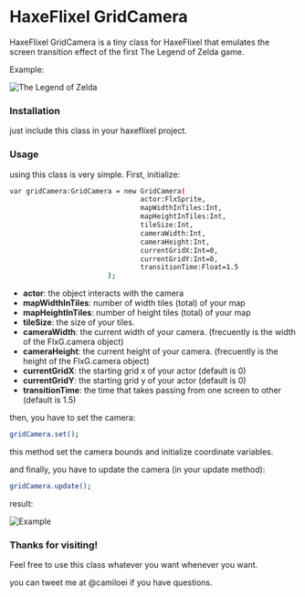 # HaxeFlixel GridCamera

HaxeFlixel GridCamera is a tiny class for HaxeFlixel that emulates the screen transition effect of the first The Legend of Zelda game.

Example: 

![The Legend of Zelda](https://raw.github.com/camiloei/HaxeFlixel-GridCamera/master/image/tloz.gif)

### Installation
just include this class in your haxeflixel project.

### Usage

using this class is very simple. First, initialize:

```sh
var gridCamera:GridCamera = new GridCamera(
                                actor:FlxSprite,            
                                mapWidthInTiles:Int,
                                mapHeightInTiles:Int, 
                                tileSize:Int, 
                                cameraWidth:Int, 
                                cameraHeight:Int, 
                                currentGridX:Int=0, 
                                currentGridY:Int=0,
                                transitionTime:Float=1.5
                        );
```
* **actor**: the object interacts with the camera
* **mapWidthInTiles**: number of width tiles (total) of your map 
* **mapHeightInTiles**:  number of height tiles (total) of your map
* **tileSize**: the size of your tiles.
* **cameraWidth**: the current width of your camera. (frecuently is the width of the FlxG.camera object)
* **cameraHeight**: the current height of your camera. (frecuently is the height of the FlxG.camera object)
* **currentGridX**: the starting grid x of your actor (default is 0)
* **currentGridY**: the starting grid y of your actor (default is 0)
* **transitionTime**: the time that takes passing from one screen to other (default is 1.5)

then, you have to set the camera:

```sh
gridCamera.set();
```

this method set the camera bounds and initialize coordinate variables.

and finally, you have to update the camera (in your update method):

```sh
gridCamera.update();
```

result:

![Example](https://github.com/camiloei/HaxeFlixel-GridCamera/raw/master/image/example.gif)

### Thanks for visiting!

Feel free to use this class whatever you want whenever you want.

you can tweet me at @camiloei if you have questions.

